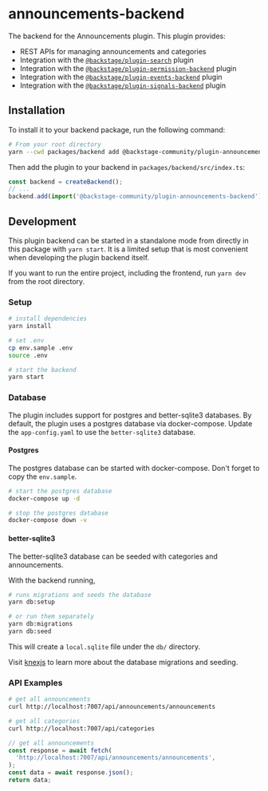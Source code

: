 # announcements-backend

The backend for the Announcements plugin. This plugin provides:

- REST APIs for managing announcements and categories
- Integration with the [`@backstage/plugin-search`](https://github.com/backstage/backstage/tree/master/plugins/search) plugin
- Integration with the [`@backstage/plugin-permission-backend`](https://github.com/backstage/backstage/tree/master/plugins/permission-backend) plugin
- Integration with the [`@backstage/plugin-events-backend`](https://github.com/backstage/backstage/tree/master/plugins/events-backend) plugin
- Integration with the [`@backstage/plugin-signals-backend`](https://github.com/backstage/backstage/tree/master/plugins/signals-backend) plugin

## Installation

To install it to your backend package, run the following command:

```bash
# From your root directory
yarn --cwd packages/backend add @backstage-community/plugin-announcements-backend
```

Then add the plugin to your backend in `packages/backend/src/index.ts`:

```ts
const backend = createBackend();
// ...
backend.add(import('@backstage-community/plugin-announcements-backend'));
```

## Development

This plugin backend can be started in a standalone mode from directly in this
package with `yarn start`. It is a limited setup that is most convenient when
developing the plugin backend itself.

If you want to run the entire project, including the frontend, run `yarn dev` from the root directory.

### Setup

```sh
# install dependencies
yarn install

# set .env
cp env.sample .env
source .env

# start the backend
yarn start
```

### Database

The plugin includes support for postgres and better-sqlite3 databases. By default, the plugin uses a postgres database via docker-compose. Update the `app-config.yaml` to use the `better-sqlite3` database.

#### Postgres

The postgres database can be started with docker-compose. Don't forget to copy the `env.sample`.

```sh
# start the postgres database
docker-compose up -d

# stop the postgres database
docker-compose down -v
```

#### better-sqlite3

The better-sqlite3 database can be seeded with categories and announcements.

With the backend running,

```sh
# runs migrations and seeds the database
yarn db:setup

# or run them separately
yarn db:migrations
yarn db:seed
```

This will create a `local.sqlite` file under the `db/` directory.

Visit [knexjs](https://knexjs.org/guide/migrations.html) to learn more about the database migrations and seeding.

### API Examples

```sh
# get all announcements
curl http://localhost:7007/api/announcements/announcements

# get all categories
curl http://localhost:7007/api/categories
```

```ts
// get all announcements
const response = await fetch(
  'http://localhost:7007/api/announcements/announcements',
);
const data = await response.json();
return data;
```

